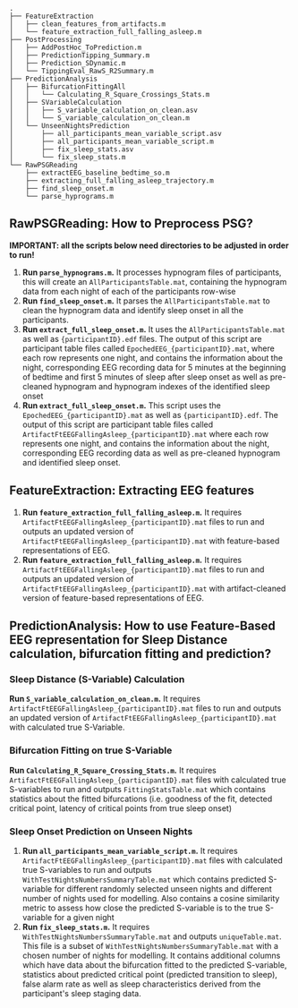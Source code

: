 ```
.
├── FeatureExtraction
│   ├── clean_features_from_artifacts.m
│   └── feature_extraction_full_falling_asleep.m
├── PostProcessing
│   ├── AddPostHoc_ToPrediction.m
│   ├── PredictionTipping_Summary.m
│   ├── Prediction_SDynamic.m
│   └── TippingEval_RawS_R2Summary.m
├── PredictionAnalysis
│   ├── BifurcationFittingAll
│   │   └── Calculating_R_Square_Crossings_Stats.m
│   ├── SVariableCalculation
│   │   ├── S_variable_calculation_on_clean.asv
│   │   └── S_variable_calculation_on_clean.m
│   └── UnseenNightsPrediction
│       ├── all_participants_mean_variable_script.asv
│       ├── all_participants_mean_variable_script.m
│       ├── fix_sleep_stats.asv
│       └── fix_sleep_stats.m
└── RawPSGReading
    ├── extractEEG_baseline_bedtime_so.m
    ├── extracting_full_falling_asleep_trajectory.m
    ├── find_sleep_onset.m
    └── parse_hyprograms.m
```
## RawPSGReading: How to Preprocess PSG?
**IMPORTANT: all the scripts below need directories to be adjusted in order to run!**
1. **Run `parse_hypnograms.m`.** It processes hypnogram files of participants, this will create an `AllParticipantsTable.mat`, containing the hypnogram data from each night of each of the participants row-wise
2. **Run `find_sleep_onset.m`.** It parses the `AllParticipantsTable.mat` to clean the hypnogram data and identify sleep onset in all the participants. 
3. **Run `extract_full_sleep_onset.m`.** It uses the `AllParticipantsTable.mat` as well as `{participantID}.edf` files. The output of this script are participant table files called `EpochedEEG_{participantID}.mat`, where each row represents one night, and contains the information about the night, corresponding EEG recording data for 5 minutes at the beginning of bedtime and first 5 minutes of sleep after sleep onset as well as pre-cleaned hypnogram and hypnogram indexes of the identified sleep onset 
4. **Run `extract_full_sleep_onset.m`.** This script uses the `EpochedEEG_{participantID}.mat` as well as `{participantID}.edf`. The output of this script are participant table files called `ArtifactFtEEGFallingAsleep_{participantID}.mat` where each row represents one night, and contains the information about the night, corresponding EEG recording data as well as pre-cleaned hypnogram and identified sleep onset. 
## FeatureExtraction: Extracting EEG features 
1. **Run `feature_extraction_full_falling_asleep.m`.**  It requires `ArtifactFtEEGFallingAsleep_{participantID}.mat` files to run and outputs an updated version of `ArtifactFtEEGFallingAsleep_{participantID}.mat` with feature-based representations of EEG.
2. **Run `feature_extraction_full_falling_asleep.m`.**  It requires `ArtifactFtEEGFallingAsleep_{participantID}.mat` files to run and outputs an updated version of `ArtifactFtEEGFallingAsleep_{participantID}.mat` with artifact-cleaned version of feature-based representations of EEG.

## PredictionAnalysis: How to use Feature-Based EEG representation for Sleep Distance calculation, bifurcation fitting and prediction? 
### Sleep Distance (S-Variable) Calculation 
**Run `S_variable_calculation_on_clean.m`.**  It requires `ArtifactFtEEGFallingAsleep_{participantID}.mat` files to run and outputs an updated version of `ArtifactFtEEGFallingAsleep_{participantID}.mat` with calculated true S-Variable.

### Bifurcation Fitting on true S-Variable
**Run `Calculating_R_Square_Crossing_Stats.m`.**  It requires  `ArtifactFtEEGFallingAsleep_{participantID}.mat` files with calculated true S-variables to run and outputs `FittingStatsTable.mat` which contains statistics about the fitted bifurcations (i.e. goodness of the fit, detected critical point, latency of critical points from true sleep onset)

### Sleep Onset Prediction on Unseen Nights 
1) **Run `all_participants_mean_variable_script.m`.**  It requires  `ArtifactFtEEGFallingAsleep_{participantID}.mat` files with calculated true S-variables to run and outputs `WithTestNightsNumbersSummaryTable.mat` which contains predicted S-variable for different randomly selected unseen nights and different number of nights used for modelling. Also contains a cosine similarity metric to assess how close the predicted S-variable is to the true S-variable for a given night 
2) **Run `fix_sleep_stats.m`.**  It requires `WithTestNightsNumbersSummaryTable.mat`  and outputs `uniqueTable.mat`. This file is a subset of  `WithTestNightsNumbersSummaryTable.mat` with a chosen number of nights for modelling. It contains additional columns which have data about the bifurcation fitted to the predicted S-variable, statistics about predicted critical point (predicted transition to sleep), false alarm rate as well as sleep characteristics derived from the participant's sleep staging data. 